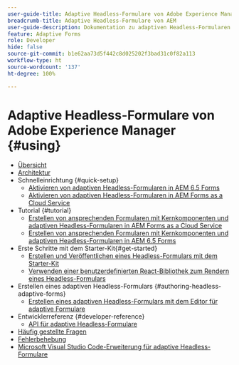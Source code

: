 ```yaml
---
user-guide-title: Adaptive Headless-Formulare von Adobe Experience Manager
breadcrumb-title: Adaptive Headless-Formulare von AEM
user-guide-description: Dokumentation zu adaptiven Headless-Formularen von Adobe Experience Manager
feature: Adaptive Forms
role: Developer
hide: false
source-git-commit: b1e62aa73d5f442c8d025202f3bad31c0f82a113
workflow-type: ht
source-wordcount: '137'
ht-degree: 100%

---
```



# Adaptive Headless-Formulare von Adobe Experience Manager {#using}

+ [Übersicht](overview.md)
+ [Architektur](architecture.md)
+ Schnelleinrichtung {#quick-setup}
   + [Aktivieren von adaptiven Headless-Formularen in AEM 6.5 Forms](enable-headless-adaptive-forms-and-core-components.md)
   + [Aktivieren von adaptiven Headless-Formularen in AEM Forms as a Cloud Service](enable-headless-adaptive-forms-and-core-components-on-forms-cloud-service.md)
+ Tutorial {#tutorial}
   + [Erstellen von ansprechenden Formularen mit Kernkomponenten und adaptiven Headless-Formularen in AEM Forms as a Cloud Service](build-engaging-forms-using-core-components-and-headless-adaptive-forms-aem-forms-cloud-service.md)
   + [Erstellen von ansprechenden Formularen mit Kernkomponenten und adaptiven Headless-Formularen in AEM 6.5 Forms](build-engaging-forms-using-core-components-and-headless-adaptive-forms-on-aem-65-forms.md)
+ Erste Schritte mit dem Starter-Kit{#get-started}
   + [Erstellen und Veröffentlichen eines Headless-Formulars mit dem Starter-Kit](create-and-publish-a-headless-form.md)
   + [Verwenden einer benutzerdefinierten React-Bibliothek zum Rendern eines Headless-Formulars](use-google-material-ui-react-components-to-render-a-headless-form.md)
+ Erstellen eines adaptiven Headless-Formulars {#authoring-headless-adaptive-forms}
   + [Erstellen eines adaptiven Headless-Formulars mit dem Editor für adaptive Formulare](create-a-headless-adaptive-form.md)
+ Entwicklerreferenz {#developer-reference}
   + [API für adaptive Headless-Formulare](https://opensource.adobe.com/aem-forms-af-runtime/api/)
+ [Häufig gestellte Fragen ](faq.md)
+ [Fehlerbehebung](troubleshooting.md)
+ [Microsoft Visual Studio Code-Erweiterung für adaptive Headless-Formulare](visual-studio-code-extension-for-headless-adaptive-forms.md)



<!--

Articles must be added to this TOC file in order to render.

Use this list format to specify links to articles and section headings that expand and collapse in the left rail of the user guide.

An article link CANNOT be used as a section heading.
-->
